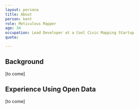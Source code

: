```yaml
---
layout: persona
title: About
person: kent
role: Meticulous Mapper
age: 34
occupation: Lead Developer at a Cool Civic Mapping Startup
quote: 

---
```


## Background

[to come]

## Experience Using Open Data

[to come]
